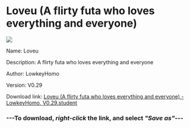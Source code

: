 # Loveu (A flirty futa who loves everything and everyone)

<img src = "https://raw.githubusercontent.com/Arbiter1223/Daigaku-Gurashi-Custom-Students/master/Students/Files/Loveu%20(A%20flirty%20futa%20who%20loves%20everything%20and%20everyone).png">

Name: Loveu

Description: A flirty futa who loves everything and everyone

Author: LowkeyHomo

Version: V0.29

Download link: <a href="https://raw.githubusercontent.com/Arbiter1223/Daigaku-Gurashi-Custom-Students/master/Students/Files/Loveu%20(A%20flirty%20futa%20who%20loves%20everything%20and%20everyone)%20-%20LowkeyHomo%2C%20V0.29.student">Loveu (A flirty futa who loves everything and everyone) - LowkeyHomo, V0.29.student</a>

### ---**To download, _right-click_ the link, and select _"Save as"_**---
